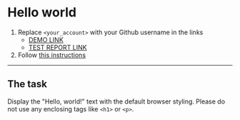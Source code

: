 # Hello world
1. Replace `<your_account>` with your Github username in the links
    - [DEMO LINK](https://vitaliiskr.github.io/layout_hello-world/) <br>
    - [TEST REPORT LINK](https://vitaliiskr.github.io/layout_hello-world/report/html_report/)
2. Follow [this instructions](https://mate-academy.github.io/layout_task-guideline/)
___

## The task 
Display the "Hello, world!" text with the default browser styling. Please do not 
use any enclosing tags like `<h1>` or `<p>`.
